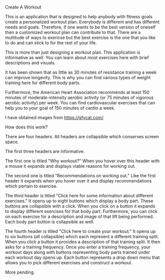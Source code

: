 Create A Workout

This is an application that is designed to help anybody with fitness goals create a personalized workout plan.  Everybody is different and has different needs and goals.  Therefore, if one wants to be the best version of oneself then a customized workout plan can contribute to that.  There are a multitude of ways to exericse but the best exercise is the one that you like to do and can stick to for the rest of your life.

This is more than just designing a workout plan.  This application is informative as well.  You can learn about most exercises here with brief descriptions and visuals.

It has been shown that as little as 30 minutes of resistance training a week can improve longevity.  This is why you can find various types of weight training here for different body parts.

Furthermore, the American Heart Association recommends at least 150 minutes of moderate-intensity aerobic activity (or 75 minutes of vigorous aerobic activity) per week.  You can find cardiovascular exercises that can help you to your goal of 150 minutes of cardio a week.

I have obtained images from https://gfycat.com/. 

How does this work?

There are four headers.  All headers are collapsible which conserves screen space.  

The first three headers are informative.

The first one is titled "Why workout?"  When you hover over this header with a mouse it expands and displays viable reasons for working out.

The second one is titled "Recommendations on working out."  Like the first header it expands when you hover over it and display recommendations which pertain to exercise.

The third header is titled "Click here for some information about different exercises."  It opens up to eight buttons which display a body part.  These buttons are collapsible with a click. When you click on a button it expands to display different exercises for that body part.  Furthermore, you can click on each exercise for a description and image of that lift being performed.  Each body part button is collapsible as well.

The fourth header is titled "Click here to create your workout."  It opens up to six buttons (all collapsible) which each represent a different training split.  When you click a button it provides a description of that training split.  It then asks for a training frequency.  Once you enter a training frequency, your workout days along with buttons representing body parts trained under each workout day opens up.  Each button represents a drop down menu that allows you to pick different exercises and construct a workout.

More pending.
